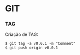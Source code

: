 # GIT

### TAG

Criação de TAG:

```shell
$ git tag -a v0.0.1 -m "Comment"
$ git push origin v0.0.1
```
